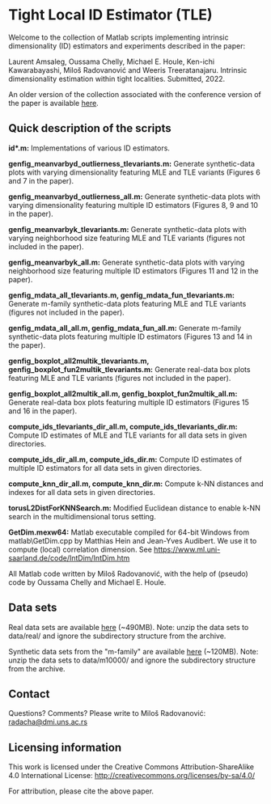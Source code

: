 # Tight Local ID Estimator (TLE)

Welcome to the collection of Matlab scripts implementing intrinsic dimensionality (ID) estimators and experiments described in the paper:

Laurent Amsaleg, Oussama Chelly, Michael E. Houle, Ken-ichi Kawarabayashi, Miloš Radovanović and Weeris Treeratanajaru. Intrinsic dimensionality estimation within tight localities. Submitted, 2022.

An older version of the collection associated with the conference version of the paper is available [here](https://perun.pmf.uns.ac.rs/radovanovic/tle/).

## Quick description of the scripts

__id*.m:__
Implementations of various ID estimators.

__genfig_meanvarbyd_outlierness_tlevariants.m:__
Generate synthetic-data plots with varying dimensionality featuring MLE and TLE variants (Figures 6 and 7 in the paper).

__genfig_meanvarbyd_outlierness_all.m:__
Generate synthetic-data plots with varying dimensionality featuring multiple ID estimators (Figures 8, 9 and 10 in the paper).

__genfig_meanvarbyk_tlevariants.m:__
Generate synthetic-data plots with varying neighborhood size featuring MLE and TLE variants (figures not included in the paper).

__genfig_meanvarbyk_all.m:__
Generate synthetic-data plots with varying neighborhood size featuring multiple ID estimators (Figures 11 and 12 in the paper).

__genfig_mdata_all_tlevariants.m, genfig_mdata_fun_tlevariants.m:__
Generate m-family synthetic-data plots featuring MLE and TLE variants (figures not included in the paper).

__genfig_mdata_all_all.m, genfig_mdata_fun_all.m:__
Generate m-family synthetic-data plots featuring multiple ID estimators (Figures 13 and 14 in the paper).

__genfig_boxplot_all2multik_tlevariants.m, genfig_boxplot_fun2multik_tlevariants.m:__
Generate real-data box plots featuring MLE and TLE variants (figures not included in the paper).

__genfig_boxplot_all2multik_all.m, genfig_boxplot_fun2multik_all.m:__
Generate real-data box plots featuring multiple ID estimators (Figures 15 and 16 in the paper).

__compute_ids_tlevariants_dir_all.m, compute_ids_tlevariants_dir.m:__
Compute ID estimates of MLE and TLE variants for all data sets in given directories.

__compute_ids_dir_all.m, compute_ids_dir.m:__
Compute ID estimates of multiple ID estimators for all data sets in given directories.

__compute_knn_dir_all.m, compute_knn_dir.m:__
Compute k-NN distances and indexes for all data sets in given directories.

__torusL2DistForKNNSearch.m:__
Modified Euclidean distance to enable k-NN search in the multidimensional torus setting.

__GetDim.mexw64:__
Matlab executable compiled for 64-bit Windows from matlab\GetDim.cpp by Matthias Hein and Jean-Yves Audibert. We use it to compute (local) correlation dimension. See https://www.ml.uni-saarland.de/code/IntDim/IntDim.htm

All Matlab code written by Miloš Radovanović, with the help of (pseudo) code by Oussama Chelly and Michael E. Houle.

## Data sets

Real data sets are available [here](https://perun.pmf.uns.ac.rs/radovanovic/tle/id-tle-real-data.zip) (~490MB). Note: unzip the data sets to data/real/ and ignore the subdirectory structure from the archive.

Synthetic data sets from the "m-family" are available [here](https://perun.pmf.uns.ac.rs/radovanovic/tle/id-tle-synth-m10000-data.zip) (~120MB). Note: unzip the data sets to data/m10000/ and ignore the subdirectory structure from the archive.

## Contact

Questions? Comments? Please write to Miloš Radovanović: <radacha@dmi.uns.ac.rs>

## Licensing information

This work is licensed under the Creative Commons Attribution-ShareAlike 4.0 International License: http://creativecommons.org/licenses/by-sa/4.0/

For attribution, please cite the above paper.
